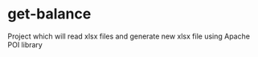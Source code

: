 # get-balance
Project which will read xlsx files and generate new xlsx file using Apache POI library
